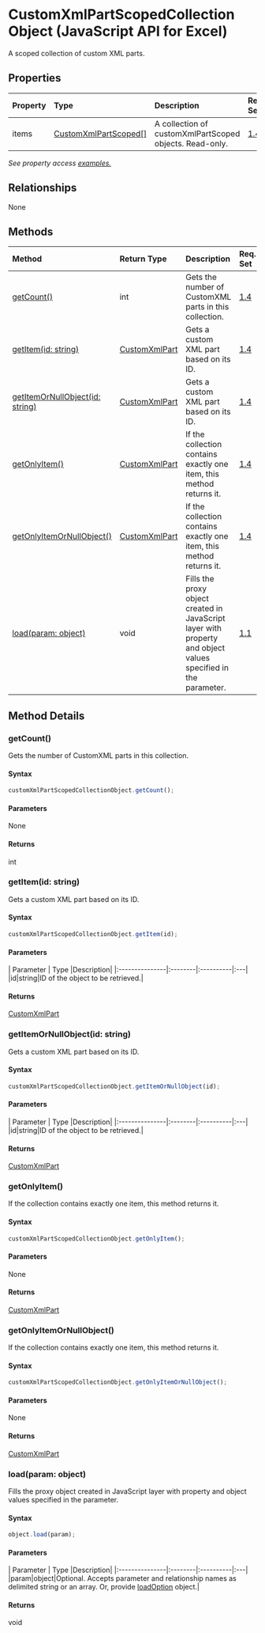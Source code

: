 # CustomXmlPartScopedCollection Object (JavaScript API for Excel)

A scoped collection of custom XML parts.

## Properties

| Property	   | Type	|Description| Req. Set|
|:---------------|:--------|:----------|:----|
|items|[CustomXmlPartScoped[]](customxmlpartscoped.md)|A collection of customXmlPartScoped objects. Read-only.|[1.4](../requirement-sets/excel-api-requirement-sets.md)|

_See property access [examples.](#property-access-examples)_

## Relationships
None


## Methods

| Method		   | Return Type	|Description| Req. Set|
|:---------------|:--------|:----------|:----|
|[getCount()](#getcount)|int|Gets the number of CustomXML parts in this collection.|[1.4](../requirement-sets/excel-api-requirement-sets.md)|
|[getItem(id: string)](#getitemid-string)|[CustomXmlPart](customxmlpart.md)|Gets a custom XML part based on its ID.|[1.4](../requirement-sets/excel-api-requirement-sets.md)|
|[getItemOrNullObject(id: string)](#getitemornullobjectid-string)|[CustomXmlPart](customxmlpart.md)|Gets a custom XML part based on its ID.|[1.4](../requirement-sets/excel-api-requirement-sets.md)|
|[getOnlyItem()](#getonlyitem)|[CustomXmlPart](customxmlpart.md)|If the collection contains exactly one item, this method returns it.|[1.4](../requirement-sets/excel-api-requirement-sets.md)|
|[getOnlyItemOrNullObject()](#getonlyitemornullobject)|[CustomXmlPart](customxmlpart.md)|If the collection contains exactly one item, this method returns it.|[1.4](../requirement-sets/excel-api-requirement-sets.md)|
|[load(param: object)](#loadparam-object)|void|Fills the proxy object created in JavaScript layer with property and object values specified in the parameter.|[1.1](../requirement-sets/excel-api-requirement-sets.md)|

## Method Details


### getCount()
Gets the number of CustomXML parts in this collection.

#### Syntax
```js
customXmlPartScopedCollectionObject.getCount();
```

#### Parameters
None

#### Returns
int

### getItem(id: string)
Gets a custom XML part based on its ID.

#### Syntax
```js
customXmlPartScopedCollectionObject.getItem(id);
```

#### Parameters
| Parameter	   | Type	|Description|
|:---------------|:--------|:----------|:---|
|id|string|ID of the object to be retrieved.|

#### Returns
[CustomXmlPart](customxmlpart.md)

### getItemOrNullObject(id: string)
Gets a custom XML part based on its ID.

#### Syntax
```js
customXmlPartScopedCollectionObject.getItemOrNullObject(id);
```

#### Parameters
| Parameter	   | Type	|Description|
|:---------------|:--------|:----------|:---|
|id|string|ID of the object to be retrieved.|

#### Returns
[CustomXmlPart](customxmlpart.md)

### getOnlyItem()
If the collection contains exactly one item, this method returns it.

#### Syntax
```js
customXmlPartScopedCollectionObject.getOnlyItem();
```

#### Parameters
None

#### Returns
[CustomXmlPart](customxmlpart.md)

### getOnlyItemOrNullObject()
If the collection contains exactly one item, this method returns it.

#### Syntax
```js
customXmlPartScopedCollectionObject.getOnlyItemOrNullObject();
```

#### Parameters
None

#### Returns
[CustomXmlPart](customxmlpart.md)

### load(param: object)
Fills the proxy object created in JavaScript layer with property and object values specified in the parameter.

#### Syntax
```js
object.load(param);
```

#### Parameters
| Parameter	   | Type	|Description|
|:---------------|:--------|:----------|:---|
|param|object|Optional. Accepts parameter and relationship names as delimited string or an array. Or, provide [loadOption](loadoption.md) object.|

#### Returns
void
